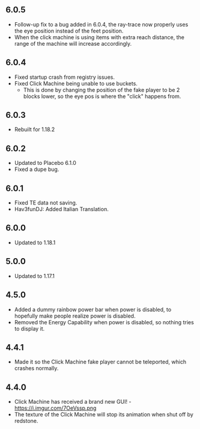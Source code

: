 ## 6.0.5
* Follow-up fix to a bug added in 6.0.4, the ray-trace now properly uses the eye position instead of the feet position.
* When the click machine is using items with extra reach distance, the range of the machine will increase accordingly.

## 6.0.4
* Fixed startup crash from registry issues.
* Fixed Click Machine being unable to use buckets.
  * This is done by changing the position of the fake player to be 2 blocks lower, so the eye pos is where the "click" happens from.

## 6.0.3
* Rebuilt for 1.18.2

## 6.0.2
* Updated to Placebo 6.1.0
* Fixed a dupe bug.

## 6.0.1
* Fixed TE data not saving.
* Hav3funDJ: Added Italian Translation.

## 6.0.0
* Updated to 1.18.1

## 5.0.0
* Updated to 1.17.1

## 4.5.0
* Added a dummy rainbow power bar when power is disabled, to hopefully make people realize power is disabled.
* Removed the Energy Capability when power is disabled, so nothing tries to display it.

## 4.4.1
* Made it so the Click Machine fake player cannot be teleported, which crashes normally.

## 4.4.0
* Click Machine has received a brand new GUI! - https://i.imgur.com/7OeVssp.png
* The texture of the Click Machine will stop its animation when shut off by redstone.